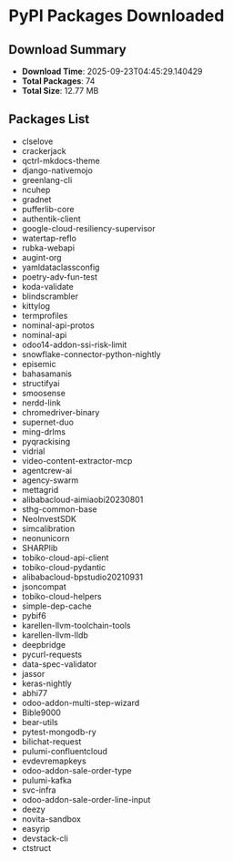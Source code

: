 # PyPI Packages Downloaded

## Download Summary
- **Download Time**: 2025-09-23T04:45:29.140429
- **Total Packages**: 74
- **Total Size**: 12.77 MB

## Packages List
- clselove
- crackerjack
- qctrl-mkdocs-theme
- django-nativemojo
- greenlang-cli
- ncuhep
- gradnet
- pufferlib-core
- authentik-client
- google-cloud-resiliency-supervisor
- watertap-reflo
- rubka-webapi
- augint-org
- yamldataclassconfig
- poetry-adv-fun-test
- koda-validate
- blindscrambler
- kittylog
- termprofiles
- nominal-api-protos
- nominal-api
- odoo14-addon-ssi-risk-limit
- snowflake-connector-python-nightly
- episemic
- bahasamanis
- structifyai
- smoosense
- nerdd-link
- chromedriver-binary
- supernet-duo
- ming-drlms
- pyqrackising
- vidrial
- video-content-extractor-mcp
- agentcrew-ai
- agency-swarm
- mettagrid
- alibabacloud-aimiaobi20230801
- sthg-common-base
- NeoInvestSDK
- simcalibration
- neonunicorn
- SHARPlib
- tobiko-cloud-api-client
- tobiko-cloud-pydantic
- alibabacloud-bpstudio20210931
- jsoncompat
- tobiko-cloud-helpers
- simple-dep-cache
- pybif6
- karellen-llvm-toolchain-tools
- karellen-llvm-lldb
- deepbridge
- pycurl-requests
- data-spec-validator
- jassor
- keras-nightly
- abhi77
- odoo-addon-multi-step-wizard
- Bible9000
- bear-utils
- pytest-mongodb-ry
- bilichat-request
- pulumi-confluentcloud
- evdevremapkeys
- odoo-addon-sale-order-type
- pulumi-kafka
- svc-infra
- odoo-addon-sale-order-line-input
- deezy
- novita-sandbox
- easyrip
- devstack-cli
- ctstruct
